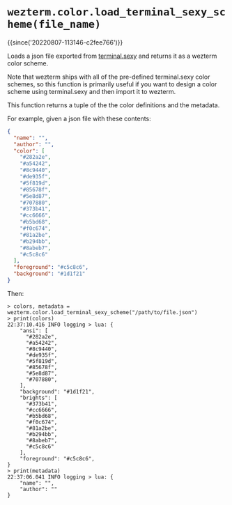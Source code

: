 # `wezterm.color.load_terminal_sexy_scheme(file_name)`

{{since('20220807-113146-c2fee766')}}

Loads a json file exported from [terminal.sexy](https://terminal.sexy/)
and returns it as a wezterm color scheme.

Note that wezterm ships with all of the pre-defined terminal.sexy color
schemes, so this function is primarily useful if you want to design a color
scheme using terminal.sexy and then import it to wezterm.

This function returns a tuple of the the color definitions and the metadata.

For example, given a json file with these contents:

```json
{
  "name": "",
  "author": "",
  "color": [
    "#282a2e",
    "#a54242",
    "#8c9440",
    "#de935f",
    "#5f819d",
    "#85678f",
    "#5e8d87",
    "#707880",
    "#373b41",
    "#cc6666",
    "#b5bd68",
    "#f0c674",
    "#81a2be",
    "#b294bb",
    "#8abeb7",
    "#c5c8c6"
  ],
  "foreground": "#c5c8c6",
  "background": "#1d1f21"
}
```

Then:

```
> colors, metadata = wezterm.color.load_terminal_sexy_scheme("/path/to/file.json")
> print(colors)
22:37:10.416 INFO logging > lua: {
    "ansi": [
      "#282a2e",
      "#a54242",
      "#8c9440",
      "#de935f",
      "#5f819d",
      "#85678f",
      "#5e8d87",
      "#707880",
    ],
    "background": "#1d1f21",
    "brights": [
      "#373b41",
      "#cc6666",
      "#b5bd68",
      "#f0c674",
      "#81a2be",
      "#b294bb",
      "#8abeb7",
      "#c5c8c6"
    ],
    "foreground": "#c5c8c6",
}
> print(metadata)
22:37:06.041 INFO logging > lua: {
    "name": "",
    "author": ""
}
```
